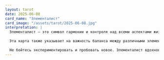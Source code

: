 ```yaml
---
layout: tarot
date: 2025-06-08
card_name: "Элементалист"
card_image: "/assets/tarot/2025-06-08.jpg"
interpretation: |
  Элементалист – это символ гармонии и контроля над всеми аспектами жизни. Она напоминает нам о том, что мы являемся творцами своей реальности и можем управлять своими эмоциями, мыслями и действиями. Сегодняшний день может принести возможность проявить свои таланты и способности, использовать внутреннюю силу для достижения целей. Вы можете чувствовать, что находитесь на пороге новых начинаний или изменений, и именно сейчас самое время взять на себя ответственность за свою судьбу.
  
  Эта карта также указывает на важность баланса между различными элементами: огнем, водой, воздухом и землей. Возможно, вам стоит обратить внимание на то, как эти силы проявляются в вашей жизни. Есть ли области, где вам нужно больше страсти и энергии (огонь), или, наоборот, спокойствия и умиротворения (вода)? Сегодня может быть полезно найти время для медитации или практик, которые помогут вам восстановить этот баланс.
  
  Не бойтесь экспериментировать и пробовать новое. Элементалист вдохновляет на творчество и открытость к новым идеям. Возможно, вы встретите людей, которые помогут вам раскрыть ваш потенциал или предложат интересные возможности. Будьте готовы к переменам и оставайтесь открытыми к миру вокруг вас. Ваши намерения и действия сегодня могут привести к значительным изменениям в будущем.
---
```

